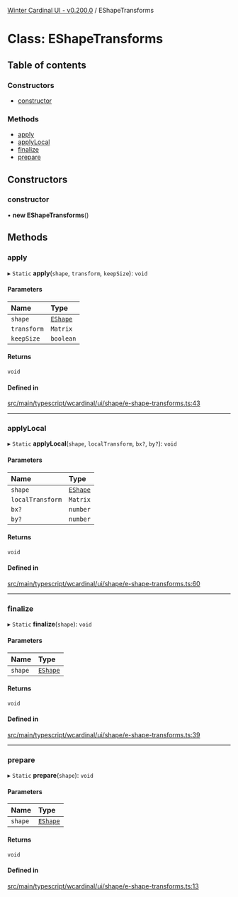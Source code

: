 [Winter Cardinal UI - v0.200.0](../index.md) / EShapeTransforms

# Class: EShapeTransforms

## Table of contents

### Constructors

- [constructor](EShapeTransforms.md#constructor)

### Methods

- [apply](EShapeTransforms.md#apply)
- [applyLocal](EShapeTransforms.md#applylocal)
- [finalize](EShapeTransforms.md#finalize)
- [prepare](EShapeTransforms.md#prepare)

## Constructors

### constructor

• **new EShapeTransforms**()

## Methods

### apply

▸ `Static` **apply**(`shape`, `transform`, `keepSize`): `void`

#### Parameters

| Name | Type |
| :------ | :------ |
| `shape` | [`EShape`](../interfaces/EShape.md) |
| `transform` | `Matrix` |
| `keepSize` | `boolean` |

#### Returns

`void`

#### Defined in

[src/main/typescript/wcardinal/ui/shape/e-shape-transforms.ts:43](https://github.com/winter-cardinal/winter-cardinal-ui/blob/v0.200.0/src/main/typescript/wcardinal/ui/shape/e-shape-transforms.ts#L43)

___

### applyLocal

▸ `Static` **applyLocal**(`shape`, `localTransform`, `bx?`, `by?`): `void`

#### Parameters

| Name | Type |
| :------ | :------ |
| `shape` | [`EShape`](../interfaces/EShape.md) |
| `localTransform` | `Matrix` |
| `bx?` | `number` |
| `by?` | `number` |

#### Returns

`void`

#### Defined in

[src/main/typescript/wcardinal/ui/shape/e-shape-transforms.ts:60](https://github.com/winter-cardinal/winter-cardinal-ui/blob/v0.200.0/src/main/typescript/wcardinal/ui/shape/e-shape-transforms.ts#L60)

___

### finalize

▸ `Static` **finalize**(`shape`): `void`

#### Parameters

| Name | Type |
| :------ | :------ |
| `shape` | [`EShape`](../interfaces/EShape.md) |

#### Returns

`void`

#### Defined in

[src/main/typescript/wcardinal/ui/shape/e-shape-transforms.ts:39](https://github.com/winter-cardinal/winter-cardinal-ui/blob/v0.200.0/src/main/typescript/wcardinal/ui/shape/e-shape-transforms.ts#L39)

___

### prepare

▸ `Static` **prepare**(`shape`): `void`

#### Parameters

| Name | Type |
| :------ | :------ |
| `shape` | [`EShape`](../interfaces/EShape.md) |

#### Returns

`void`

#### Defined in

[src/main/typescript/wcardinal/ui/shape/e-shape-transforms.ts:13](https://github.com/winter-cardinal/winter-cardinal-ui/blob/v0.200.0/src/main/typescript/wcardinal/ui/shape/e-shape-transforms.ts#L13)
